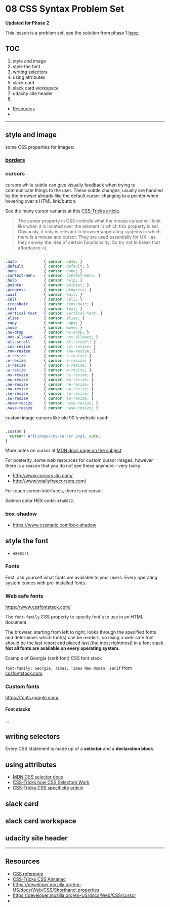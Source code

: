 
# 08 CSS Syntax Problem Set

**Updated for Phase 2**

This lesson is a problem set, see the solution from phase 1 [here](./fend-animal-trading-cards-master/card.html).

## TOC

1. style and image
2. style the font
3. writing selectors
4. using attributes
5. slack card
6. slack card workspace
7. udacity site header
8. 

- [Resources](#resources)
- 

---

## style and image

some CSS properties for images:

### [borders](https://developer.mozilla.org/en-US/docs/Web/CSS/border)

### cursors

cursors while subtle can give visually feedback when trying to communicate things to the user. These subtle changes, usually are handled by the browser already like the default cursor changing to a pointer when hovering over a HTML link/button. 

See the many cursor variants at this [CSS-Tricks article](https://css-tricks.com/almanac/properties/c/cursor/).

>The cursor property in CSS controls what the mouse cursor will look like when it is located over the element in which this property is set. Obviously, it only is relevant in browsers/operating systems in which there is a mouse and cursor. They are used essentially for UX - as they convey the idea of certain functionality. So try not to break that affordance =).


```css

.auto            { cursor: auto; }
.default         { cursor: default; }
.none            { cursor: none; }
.context-menu    { cursor: context-menu; }
.help            { cursor: help; }
.pointer         { cursor: pointer; }
.progress        { cursor: progress; }
.wait            { cursor: wait; }
.cell            { cursor: cell; }
.crosshair       { cursor: crosshair; }
.text            { cursor: text; }
.vertical-text   { cursor: vertical-text; }
.alias           { cursor: alias; }
.copy            { cursor: copy; }
.move            { cursor: move; }
.no-drop         { cursor: no-drop; }
.not-allowed     { cursor: not-allowed; }
.all-scroll      { cursor: all-scroll; }
.col-resize      { cursor: col-resize; }
.row-resize      { cursor: row-resize; }
.n-resize        { cursor: n-resize; }
.e-resize        { cursor: e-resize; }
.s-resize        { cursor: s-resize; }
.w-resize        { cursor: w-resize; }
.ns-resize       { cursor: ns-resize; }
.ew-resize       { cursor: ew-resize; }
.ne-resize       { cursor: ne-resize; }
.nw-resize       { cursor: nw-resize; }
.se-resize       { cursor: se-resize; }
.sw-resize       { cursor: sw-resize; }
.nesw-resize     { cursor: nesw-resize; }
.nwse-resize     { cursor: nwse-resize; }

```

custom image cursors like old 90's website used:

```css

.custom {
  cursor: url(images/my-cursor.png), auto;
}

```

More notes on cursor at [MDN docs page on the subject](https://developer.mozilla.org/en-US/docs/Web/CSS/cursor).

For posterity, some web resources for custom cursor images, however there is a reason that you do not see these anymore - very tacky.

- http://www.cursors-4u.com/
- http://www.totallyfreecursors.com/

For touch screen interfaces, there is no cursor.

Salmon color HEX code: `#fa8072`.

### box-shadow

- https://www.cssmatic.com/box-shadow


## style the font

- `#8001ff`

### Fonts

First, ask yourself what fonts are available to your users. Every operating system comes with pre-installed fonts.

### Web safe fonts

https://www.cssfontstack.com/

The `font-family` CSS property to specify font's to use in an HTML document.

The browser, starting from left to right, looks through the specified fonts and determines which font(s) can be renders, so using a web-safe font should be the last resort and placed last (the most rightmost) in a font stack. **Not all fonts are available on every operating system.**

Example of Georgia (serif font) CSS font stack

`font-family: Georgia, Times, Times New Roman, serif` from [cssfontstack.com](https://www.cssfontstack.com/Georgia).

### Custom fonts

https://fonts.google.com/

#### Font stacks

…

## writing selectors

Every CSS statement is made up of a __selector__ and a __declaration block__.



## using attributes

- [MDN CSS selector docs](https://developer.mozilla.org/en-US/docs/Learn/CSS/Introduction_to_CSS/Selectors)
- [CSS-Tricks how CSS Selectors Work](https://css-tricks.com/how-css-selectors-work/)
- [CSS-Tricks CSS specificity article](https://css-tricks.com/specifics-on-css-specificity/)




## slack card




## slack card workspace




## udacity site header





---

## Resources

- [CSS reference](https://developer.mozilla.org/en-US/docs/Web/CSS/Reference)
- [CSS-Tricks CSS Almanac](https://css-tricks.com/almanac/)
- https://developer.mozilla.org/en-US/docs/Web/CSS/Shorthand_properties
- https://developer.mozilla.org/en-US/docs/Web/CSS/cursor
- 


